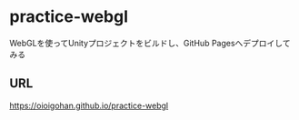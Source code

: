# practice-webgl
WebGLを使ってUnityプロジェクトをビルドし、GitHub Pagesへデプロイしてみる

## URL

https://oioigohan.github.io/practice-webgl
